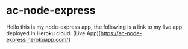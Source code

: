 # ac-node-express

Hello this is my node-express app, the following is a link to my live app deployed in Heroku cloud.
(Live App)[https://ac-node-express.herokuapp.com/]
